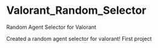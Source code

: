 # Valorant_Random_Selector
Random Agent Selector for Valorant


Created a random agent selector for valorant! 
First project
